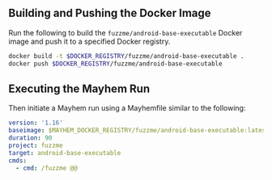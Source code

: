 ## Building and Pushing the Docker Image

Run the following to build the `fuzzme/android-base-executable` Docker image and push it to a specified Docker registry.

```sh
docker build -t $DOCKER_REGISTRY/fuzzme/android-base-executable .
docker push $DOCKER_REGISTRY/fuzzme/android-base-executable
```

## Executing the Mayhem Run

Then initiate a Mayhem run using a Mayhemfile similar to the following:

```yaml
version: '1.16'
baseimage: $MAYHEM_DOCKER_REGISTRY/fuzzme/android-base-executable:latest
duration: 90
project: fuzzme
target: android-base-executable
cmds:
  - cmd: /fuzzme @@
```
